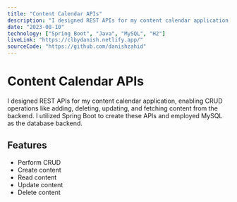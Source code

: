 ```yaml
---
title: "Content Calendar APIs"
description: "I designed REST APIs for my content calendar application, enabling CRUD operations like adding, deleting, updating, and fetching content from the backend. I utilized Spring Boot to create these APIs and employed MySQL as the database backend."
date: "2023-08-10"
technology: ["Spring Boot", "Java", "MySQL", "H2"]
liveLink: "https://clbydanish.netlify.app/"
sourceCode: "https://github.com/danishzahid"
---
```


# Content Calendar APIs

I designed REST APIs for my content calendar application, enabling CRUD operations like adding, deleting, updating, and fetching content from the backend. I utilized Spring Boot to create these APIs and employed MySQL as the database backend.

## Features

- Perform CRUD
- Create content
- Read content
- Update content
- Delete content
